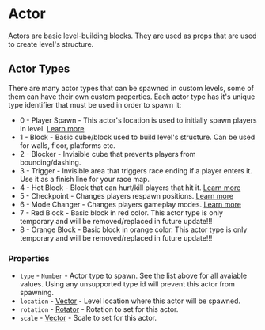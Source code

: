 # Actor
Actors are basic level-building blocks. They are used as props that are used to create level's structure.

## Actor Types
There are many actor types that can be spawned in custom levels, some of them can have their own custom properties. Each actor type has it's unique type identifier that must be used in order to spawn it:
- 0 - Player Spawn - This actor's location is used to initially spawn players in level. [Learn more](PlayerSpawn.md)
- 1 - Block - Basic cube/block used to build level's structure. Can be used for walls, floor, platforms etc.
- 2 - Blocker - Invisible cube that prevents players from bouncing/dashing.
- 3 - Trigger - Invisible area that triggers race ending if a player enters it. Use it as a finish line for your race map.
- 4 - Hot Block - Block that can hurt/kill players that hit it. [Learn more](HotActor.md)
- 5 - Checkpoint - Changes players respawn positions. [Learn more](Checkpoint.md)
- 6 - Mode Changer - Changes players gameplay modes. [Learn more](ModeChanger.md)
- 7 - Red Block - Basic block in red color. This actor type is only temporary and will be removed/replaced in future update!!!
- 8 - Orange Block - Basic block in orange color. This actor type is only temporary and will be removed/replaced in future update!!!

### Properties
- `type` - `Number` - Actor type to spawn. See the list above for all avaiable values. Using any unsupported type id will prevent this actor from spawning.
- `location` - [Vector](Vector.md) - Level location where this actor will be spawned.
- `rotation` - [Rotator](Rotator.md) - Rotation to set for this actor.
- `scale` - [Vector](Vector.md) - Scale to set for this actor.
